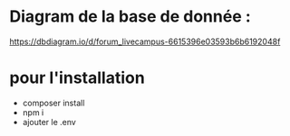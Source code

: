 # Diagram de la base de donnée :

https://dbdiagram.io/d/forum_livecampus-6615396e03593b6b6192048f

# pour l'installation

- composer install
- npm i
- ajouter le .env
